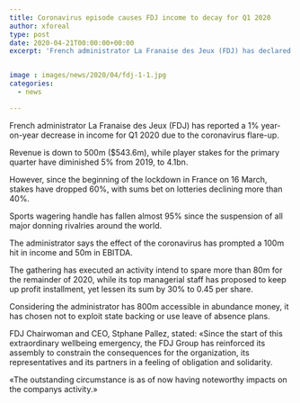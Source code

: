 ```yaml
---
title: Coronavirus episode causes FDJ income to decay for Q1 2020
author: xforeal 
type: post
date: 2020-04-21T00:00:00+00:00
excerpt: 'French administrator La Franaise des Jeux (FDJ) has declared a 1&amp;percnt; year-on-year decrease in income for Q1 2020 due to the coronavirus outbreak '


image : images/news/2020/04/fdj-1-1.jpg
categories:
  - news

---
```

French administrator La Franaise des Jeux (FDJ) has reported a 1&percnt; year-on-year decrease in income for Q1 2020 due to the coronavirus flare-up. 

Revenue is down to 500m ($543.6m), while player stakes for the primary quarter have diminished 5&percnt; from 2019, to 4.1bn. 

However, since the beginning of the lockdown in France on 16 March, stakes have dropped 60&percnt;, with sums bet on lotteries declining more than 40&percnt;. 

Sports wagering handle has fallen almost 95&percnt; since the suspension of all major donning rivalries around the world. 

The administrator says the effect of the coronavirus has prompted a 100m hit in income and 50m in EBITDA. 

The gathering has executed an activity intend to spare more than 80m for the remainder of 2020, while its top managerial staff has proposed to keep up profit installment, yet lessen its sum by 30&percnt; to 0.45 per share. 

Considering the administrator has 800m accessible in abundance money, it has chosen not to exploit state backing or use leave of absence plans. 

FDJ Chairwoman and CEO, Stphane Pallez, stated: &#171;Since the start of this extraordinary wellbeing emergency, the FDJ Group has reinforced its assembly to constrain the consequences for the organization, its representatives and its partners in a feeling of obligation and solidarity. 

&#171;The outstanding circumstance is as of now having noteworthy impacts on the companys activity.&#187;